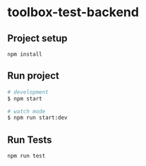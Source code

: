 # toolbox-test-backend

## Project setup
```
npm install
```

## Run project

```bash
# development
$ npm start

# watch mode
$ npm run start:dev
````

## Run Tests
```
npm run test
```